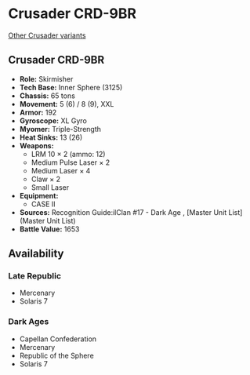 # Crusader CRD-9BR 

[Other Crusader variants](../crusader.md) 

## Crusader CRD-9BR 

- **Role:** Skirmisher 
- **Tech Base:** Inner Sphere (3125) 
- **Chassis:** 65 tons 
- **Movement:** 5 (6) / 8 (9), XXL 
- **Armor:** 192 
- **Gyroscope:** XL Gyro 
- **Myomer:** Triple-Strength 
- **Heat Sinks:** 13 (26) 
- **Weapons:** 
  - LRM 10 × 2 (ammo: 12) 
  - Medium Pulse Laser × 2 
  - Medium Laser × 4 
  - Claw × 2 
  - Small Laser 
- **Equipment:** 
  - CASE II 
- **Sources:** Recognition Guide:ilClan #17 - Dark Age , [Master Unit List](Master Unit List) 
- **Battle Value:** 1653 

## Availability 

### Late Republic 

- Mercenary 
- Solaris 7 

### Dark Ages 

- Capellan Confederation 
- Mercenary 
- Republic of the Sphere 
- Solaris 7 

